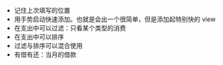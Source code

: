 * 记住上次填写的位置
* 用手势启动快速添加。也就是会出一个很简单，但是添加起特别快的 view
* 在支出中可以过滤：只看某个类型的消费
* 在支出中可以排序
* 过滤与排序可以混合使用
* 有借有还：当月的借款